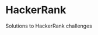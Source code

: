 <!-- ![4394321_hackerrank_logo_logos_icon](https://user-images.githubusercontent.com/33283843/161266245-4a8925af-390c-43e2-a959-ff71a3e9ae5f.png) -->
# HackerRank
Solutions to HackerRank challenges

<!-- <p align=”center”>
<img width=”200" height=”200" src=”https://user-images.githubusercontent.com/33283843/161266245-4a8925af-390c-43e2-a959-ff71a3e9ae5f.png">
</p> -->
